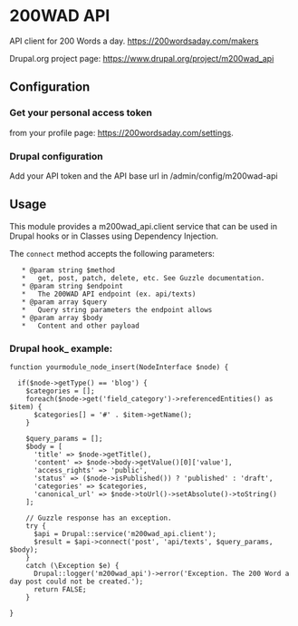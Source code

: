 # 200WAD API
API client for 200 Words a day. https://200wordsaday.com/makers 

Drupal.org project page: https://www.drupal.org/project/m200wad_api

## Configuration

### Get your personal access token

from your profile page: https://200wordsaday.com/settings.


### Drupal configuration

Add your API token and the API base url in /admin/config/m200wad-api

## Usage

This module provides a m200wad_api.client service that can be used in Drupal hooks or in Classes using Dependency Injection.

The `connect` method accepts the following parameters:

```
   * @param string $method
   *   get, post, patch, delete, etc. See Guzzle documentation.
   * @param string $endpoint
   *   The 200WAD API endpoint (ex. api/texts)
   * @param array $query
   *   Query string parameters the endpoint allows
   * @param array $body
   *   Content and other payload
```
   
### Drupal hook_ example:

```
function yourmodule_node_insert(NodeInterface $node) {

  if($node->getType() == 'blog') {
    $categories = [];
    foreach($node->get('field_category')->referencedEntities() as $item) {
      $categories[] = '#' . $item->getName();
    }

    $query_params = [];
    $body = [
      'title' => $node->getTitle(),
      'content' => $node->body->getValue()[0]['value'],
      'access_rights' => 'public',
      'status' => ($node->isPublished()) ? 'published' : 'draft',
      'categories' => $categories,
      'canonical_url' => $node->toUrl()->setAbsolute()->toString()
    ];

    // Guzzle response has an exception.
    try {
      $api = Drupal::service('m200wad_api.client');
      $result = $api->connect('post', 'api/texts', $query_params, $body);
    }
    catch (\Exception $e) {
      Drupal::logger('m200wad_api')->error('Exception. The 200 Word a day post could not be created.');
      return FALSE;
    }

}
```
